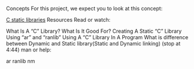Concepts
For this project, we expect you to look at this concept:

[C static libraries](https://intranet.alxswe.com/rltoken/XB1iH0qE6gshx0x8TfRAPQ)
Resources
Read or watch:

What Is A “C” Library? What Is It Good For?
Creating A Static “C” Library Using “ar” and “ranlib”
Using A “C” Library In A Program
What is difference between Dynamic and Static library(Static and Dynamic linking) (stop at 4:44)
man or help:

ar
ranlib
nm
